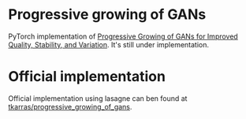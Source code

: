 # Progressive growing of GANs
PyTorch implementation of [Progressive Growing of GANs for Improved Quality, Stability, and Variation](http://arxiv.org/abs/1710.10196). 
It's still under implementation.

# Official implementation
Official implementation using lasagne can ben found at [tkarras/progressive_growing_of_gans](https://github.com/tkarras/progressive_growing_of_gans).

